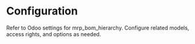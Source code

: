 # Configuration

Refer to Odoo settings for mrp_bom_hierarchy. Configure related models, access rights, and options as needed.
